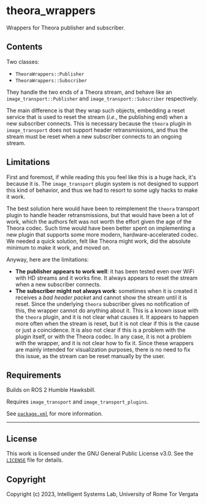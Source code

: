 # theora_wrappers

Wrappers for Theora publisher and subscriber.

## Contents

Two classes:

- `TheoraWrappers::Publisher`
- `TheoraWrappers::Subscriber`

They handle the two ends of a Theora stream, and behave like an `image_transport::Publisher` and `image_transport::Subscriber` respectively.

The main difference is that they wrap such objects, embedding a reset service that is used to reset the stream (*i.e.*, the publishing end) when a new subscriber connects. This is necessary because the `theora` plugin in `image_transport` does not support header retransmissions, and thus the stream must be reset when a new subscriber connects to an ongoing stream.

## Limitations

First and foremost, if while reading this you feel like this is a huge hack, it's because it is. The `image_transport` plugin system is not designed to support this kind of behavior, and thus we had to resort to some ugly hacks to make it work.

The best solution here would have been to reimplement the `theora` transport plugin to handle header retransmissions, but that would have been a lot of work, which the authors felt was not worth the effort given the age of the Theora codec. Such time would have been better spent on implementing a new plugin that supports some more modern, hardware-accelerated codec. We needed a quick solution, felt like Theora might work, did the absolute minimum to make it work, and moved on.

Anyway, here are the limitations:

- **The publisher appears to work well**: it has been tested even over WiFi with HD streams and it works fine. It always appears to reset the stream when a new subscriber connects.
- **The subscriber might not always work**: sometimes when it is created it receives a *bad header packet* and cannot show the stream until it is reset. Since the underlying `theora` subscriber gives no notification of this, the wrapper cannot do anything about it. This is a known issue with the `theora` plugin, and it is not clear what causes it. It appears to happen more often when the stream is reset, but it is not clear if this is the cause or just a coincidence. It is also not clear if this is a problem with the plugin itself, or with the Theora codec. In any case, it is not a problem with the wrapper, and it is not clear how to fix it. Since these wrappers are mainly intended for visualization purposes, there is no need to fix this issue, as the stream can be reset manually by the user.

## Requirements

Builds on ROS 2 Humble Hawksbill.

Requires `image_transport` and `image_transport_plugins`.

See [`package.xml`](package.xml) for more information.

---

## License

This work is licensed under the GNU General Public License v3.0. See the [`LICENSE`](LICENSE) file for details.

## Copyright

Copyright (c) 2023, Intelligent Systems Lab, University of Rome Tor Vergata

